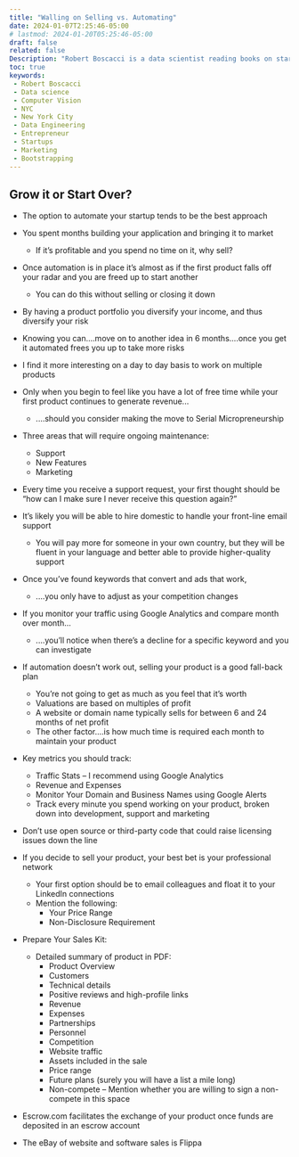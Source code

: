 ```yaml
---
title: "Walling on Selling vs. Automating"
date: 2024-01-07T2:25:46-05:00
# lastmod: 2024-01-20T05:25:46-05:00
draft: false
related: false
Description: "Robert Boscacci is a data scientist reading books on startups and micro-saas" # Keep to 150-160 chars
toc: true
keywords:
 - Robert Boscacci
 - Data science
 - Computer Vision
 - NYC
 - New York City
 - Data Engineering
 - Entrepreneur
 - Startups
 - Marketing
 - Bootstrapping
---
```


## Grow it or Start Over?

* The option to automate your startup tends to be the best approach
* You spent months building your application and bringing it to market
  * If it’s profitable and you spend no time on it, why sell?
* Once automation is in place it’s almost as if the first product falls off your radar and you are freed up to start another
  * You can do this without selling or closing it down
* By having a product portfolio you diversify your income, and thus diversify your risk
* Knowing you can....move on to another idea in 6 months....once you get it automated frees you up to take more risks
* I find it more interesting on a day to day basis to work on multiple products
* Only when you begin to feel like you have a lot of free time while your first product continues to generate revenue...
  * ....should you consider making the move to Serial Micropreneurship
* Three areas that will require ongoing maintenance:
  * Support
  * New Features
  * Marketing
* Every time you receive a support request, your first thought should be “how can I make sure I never receive this question again?”
* It’s likely you will be able to hire domestic to handle your front-line email support
  * You will pay more for someone in your own country, but they will be fluent in your language and better able to provide higher-quality support
* Once you’ve found keywords that convert and ads that work,
  * ....you only have to adjust as your competition changes
* If you monitor your traffic using Google Analytics and compare month over month...
  * ....you’ll notice when there’s a decline for a specific keyword and you can investigate
* If automation doesn’t work out, selling your product is a good fall-back plan
  * You’re not going to get as much as you feel that it’s worth
  * Valuations are based on multiples of profit
  * A website or domain name typically sells for between 6 and 24 months of net profit
  * The other factor....is how much time is required each month to maintain your product

* Key metrics you should track:
  * Traffic Stats – I recommend using Google Analytics
  * Revenue and Expenses
  * Monitor Your Domain and Business Names using Google Alerts
  * Track every minute you spend working on your product, broken down into development, support and marketing
* Don’t use open source or third-party code that could raise licensing issues down the line
* If you decide to sell your product, your best bet is your professional network
  * Your first option should be to email colleagues and float it to your LinkedIn connections
  * Mention the following:
    * Your Price Range
    * Non-Disclosure Requirement
* Prepare Your Sales Kit:
  * Detailed summary of product in PDF:
    * Product Overview
    * Customers
    * Technical details
    * Positive reviews and high-profile links
    * Revenue
    * Expenses
    * Partnerships
    * Personnel
    * Competition
    * Website traffic
    * Assets included in the sale
    * Price range
    * Future plans (surely you will have a list a mile long)
    * Non-compete – Mention whether you are willing to sign a non-compete in this space
* Escrow.com facilitates the exchange of your product once funds are deposited in an escrow account
* The eBay of website and software sales is Flippa